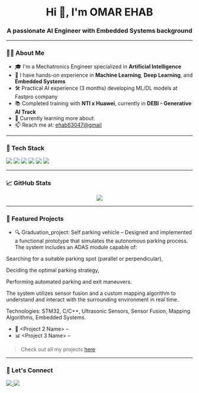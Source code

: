 <h1 align="center">Hi 👋, I'm OMAR EHAB </h1>
<h3 align="center">A passionate AI Engineer with Embedded Systems background</h3>

---

### 👨‍💻 About Me

- 🎓 I'm a Mechatronics Engineer specialized in **Artificial Intelligence**
- 🧠 I have hands-on experience in **Machine Learning**, **Deep Learning**, and **Embedded Systems**
- 🛠️ Practical AI experience (3 months) developing ML/DL models at Fastpro company
- 📚 Completed training with **NTI x Huawei**, currently in **DEBI - Generative AI Track**
- 🌱 Currently learning more about: <Generative Ai at DEPI>
- 📫 Reach me at: <ehab63047@gmail>

---

### 🧰 Tech Stack

<p>
  <img src="https://img.shields.io/badge/Python-3670A0?style=for-the-badge&logo=python&logoColor=ffdd54"/>
  <img src="https://img.shields.io/badge/TensorFlow-FF6F00?style=for-the-badge&logo=tensorflow&logoColor=white"/>
  <img src="https://img.shields.io/badge/PyTorch-EE4C2C?style=for-the-badge&logo=pytorch&logoColor=white"/>
  <img src="https://img.shields.io/badge/C/C++-00599C?style=for-the-badge&logo=cplusplus&logoColor=white"/>
  <img src="https://img.shields.io/badge/STM32-03234B?style=for-the-badge&logo=stmicroelectronics&logoColor=white"/>
  <img src="https://img.shields.io/badge/GitHub-181717?style=for-the-badge&logo=github&logoColor=white"/>
</p>

---

### 📈 GitHub Stats

<p align="center">
  <img src="https://github-readme-stats.vercel.app/api?username=omarehab15&show_icons=true&theme=radical" />
</p>

---

### 📌 Featured Projects

- 🔍 Graduation_project: Self parking vehicle –  Designed and implemented a functional prototype that simulates the autonomous parking process. The system includes an ADAS module capable of:

Searching for a suitable parking spot (parallel or perpendicular),

Deciding the optimal parking strategy,

Performing automated parking and exit maneuvers.

The system utilizes sensor fusion and a custom mapping algorithm to understand and interact with the surrounding environment in real time.

Technologies: STM32, C/C++, Ultrasonic Sensors, Sensor Fusion, Mapping Algorithms, Embedded Systems.   
- 🧠 <Project 2 Name> – <Brief Description>  
- 📊 <Project 3 Name> – <Brief Description>  

> Check out all my projects [here](https://github.com/<YourGitHubUsername>?tab=repositories)

---

### 🤝 Let's Connect

<p align="left">
  <a href="https://www.linkedin.com/in/omar-ehab-eid>/" target="_blank">
    <img src="https://img.shields.io/badge/LinkedIn-%230077B5.svg?style=for-the-badge&logo=linkedin&logoColor=white"/>
  </a>
  <a href="mailto:<ehab63047@gmail.com>">
    <img src="https://img.shields.io/badge/Gmail-D14836?style=for-the-badge&logo=gmail&logoColor=white"/>
  </a>
</p>
